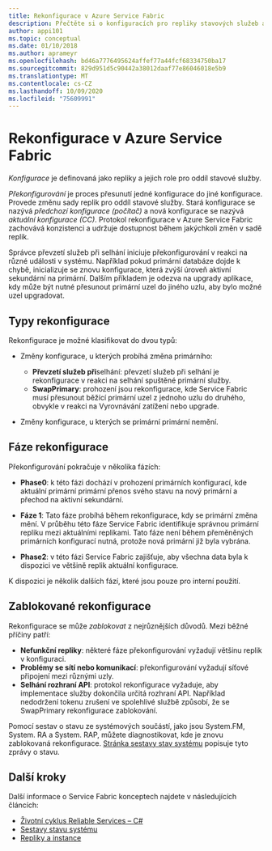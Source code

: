 ```yaml
---
title: Rekonfigurace v Azure Service Fabric
description: Přečtěte si o konfiguracích pro repliky stavových služeb a o procesu Service Fabric změny konfigurace, který se používá k udržení konzistence a dostupnosti při změně.
author: appi101
ms.topic: conceptual
ms.date: 01/10/2018
ms.author: aprameyr
ms.openlocfilehash: bd46a7776495624affef77a44fcf68334750ba17
ms.sourcegitcommit: 829d951d5c90442a38012daaf77e86046018e5b9
ms.translationtype: MT
ms.contentlocale: cs-CZ
ms.lasthandoff: 10/09/2020
ms.locfileid: "75609991"
---
```

# <a name="reconfiguration-in-azure-service-fabric"></a>Rekonfigurace v Azure Service Fabric
*Konfigurace* je definovaná jako repliky a jejich role pro oddíl stavové služby.

*Překonfigurování* je proces přesunutí jedné konfigurace do jiné konfigurace. Provede změnu sady replik pro oddíl stavové služby. Stará konfigurace se nazývá *předchozí konfigurace (počítač)* a nová konfigurace se nazývá *aktuální konfigurace (CC)*. Protokol rekonfigurace v Azure Service Fabric zachovává konzistenci a udržuje dostupnost během jakýchkoli změn v sadě replik.

Správce převzetí služeb při selhání iniciuje překonfigurování v reakci na různé události v systému. Například pokud primární databáze dojde k chybě, inicializuje se znovu konfigurace, která zvýší úroveň aktivní sekundární na primární. Dalším příkladem je odezva na upgrady aplikace, kdy může být nutné přesunout primární uzel do jiného uzlu, aby bylo možné uzel upgradovat.

## <a name="reconfiguration-types"></a>Typy rekonfigurace
Rekonfigurace je možné klasifikovat do dvou typů:

- Změny konfigurace, u kterých probíhá změna primárního:
    - **Převzetí služeb při**selhání: převzetí služeb při selhání je rekonfigurace v reakci na selhání spuštěné primární služby.
    - **SwapPrimary**: prohození jsou rekonfigurace, kde Service Fabric musí přesunout běžící primární uzel z jednoho uzlu do druhého, obvykle v reakci na Vyrovnávání zatížení nebo upgrade.

- Změny konfigurace, u kterých se primární primární nemění.

## <a name="reconfiguration-phases"></a>Fáze rekonfigurace
Překonfigurování pokračuje v několika fázích:

- **Phase0**: k této fázi dochází v prohození primárních konfigurací, kde aktuální primární primární přenos svého stavu na nový primární a přechod na aktivní sekundární.

- **Fáze 1**: Tato fáze probíhá během rekonfigurace, kdy se primární změna mění. V průběhu této fáze Service Fabric identifikuje správnou primární repliku mezi aktuálními replikami. Tato fáze není během přeměněných primárních konfigurací nutná, protože nová primární již byla vybrána. 

- **Phase2**: v této fázi Service Fabric zajišťuje, aby všechna data byla k dispozici ve většině replik aktuální konfigurace.

K dispozici je několik dalších fází, které jsou pouze pro interní použití.

## <a name="stuck-reconfigurations"></a>Zablokované rekonfigurace
Rekonfigurace se může *zablokovat* z nejrůznějších důvodů. Mezi běžné příčiny patří:

- **Nefunkční repliky**: některé fáze překonfigurování vyžadují většinu replik v konfiguraci.
- **Problémy se sítí nebo komunikací**: překonfigurování vyžadují síťové připojení mezi různými uzly.
- **Selhání rozhraní API**: protokol rekonfigurace vyžaduje, aby implementace služby dokončila určitá rozhraní API. Například nedodržení tokenu zrušení ve spolehlivé službě způsobí, že se SwapPrimary rekonfigurace zablokování.

Pomocí sestav o stavu ze systémových součástí, jako jsou System.FM, System. RA a System. RAP, můžete diagnostikovat, kde je znovu zablokovaná rekonfigurace. [Stránka sestavy stav systému](service-fabric-understand-and-troubleshoot-with-system-health-reports.md) popisuje tyto zprávy o stavu.

## <a name="next-steps"></a>Další kroky
Další informace o Service Fabric konceptech najdete v následujících článcích:

- [Životní cyklus Reliable Services – C#](service-fabric-reliable-services-lifecycle.md)
- [Sestavy stavu systému](service-fabric-understand-and-troubleshoot-with-system-health-reports.md)
- [Repliky a instance](service-fabric-concepts-replica-lifecycle.md)
